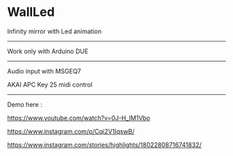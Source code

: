# WallLed

Infinity mirror with Led animation

-------------------------------------------------------------------

Work only with Arduino DUE

-------------------------------------------------------------------

Audio input with MSGEQ7

AKAI APC Key 25 midi control

-------------------------------------------------------------------

Demo here :

https://www.youtube.com/watch?v=0J-H_IM1Vbo

https://www.instagram.com/p/Cqi2V1IqswB/

https://www.instagram.com/stories/highlights/18022808716741832/
